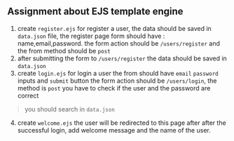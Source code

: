 ## Assignment about EJS template engine
1. create `register.ejs` for register a user, the data should be saved in `data.json` file, the register page form should have : name,email,password.
the form action should be `/users/register` and the from method should be `post` 
2. after submitting  the form to `/users/register` the data should be saved in `data.json` 
3. create `login.ejs` for login a user the from should have `email` `password` inputs and `submit` button  the form action should be `/users/login`, the method is `post` 
you have to check if the user and the password are correct
> you should search in `data.json` 
4. create `welcome.ejs` the user will be redirected to this page after after the successful login, add welcome message and the name of the user.
  
